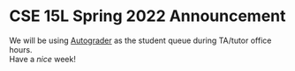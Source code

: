 # **CSE 15L Spring 2022 Announcement**
We will be using [Autograder](https://autograder.ucsd.edu) as the student queue during TA/tutor office hours.    
Have a _nice_ week!
